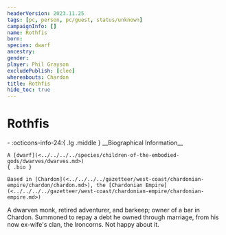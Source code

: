 ```yaml
---
headerVersion: 2023.11.25
tags: [pc, person, pc/guest, status/unknown]
campaignInfo: []
name: Rothfis
born:
species: dwarf
ancestry:
gender:
player: Phil Grayson
excludePublish: [clee]
whereabouts: Chardon
title: Rothfis
hide_toc: true
---
```

# Rothfis
<div class="grid cards ext-narrow-margin ext-one-column" markdown>
- :octicons-info-24:{ .lg .middle } __Biographical Information__

    A [dwarf](<../../../../species/children-of-the-embodied-gods/dwarves/dwarves.md>)  
    { .bio }

    Based in [Chardon](<../../../../gazetteer/west-coast/chardonian-empire/chardon/chardon.md>), the [Chardonian Empire](<../../../../gazetteer/west-coast/chardonian-empire/chardonian-empire.md>)
</div>


A dwarven monk, retired adventurer, and barkeep; owner of a bar in Chardon. Summoned to repay a debt he owned through marriage, from his now ex-wife's clan, the Ironcorns. Not happy about it. 
